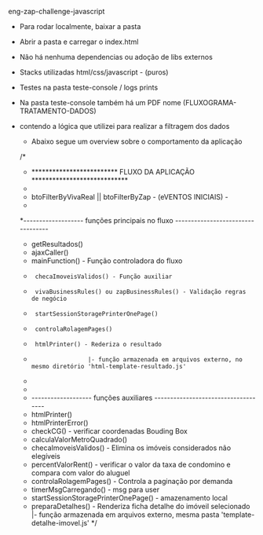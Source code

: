  eng-zap-challenge-javascript


- Para rodar localmente, baixar a pasta
- Abrir a pasta e carregar o index.html
- Não há nenhuma dependencias ou adoção de libs externos 
 
- Stacks utilizadas html/css/javascript - (puros)
- Testes na pasta teste-console / logs prints

- Na pasta teste-console também há um PDF nome (FLUXOGRAMA-TRATAMENTO-DADOS) 
- contendo a lógica que utilizei para realizar a filtragem dos dados




  - Abaixo segue um overview sobre o comportamento da aplicação

  /*
   * ************************* FLUXO DA APLICAÇÃO ****************************
   * 
   * btoFilterByVivaReal || btoFilterByZap - (eVENTOS INICIAIS) - 
   *
   *------------------- funções principais no fluxo ----------------------------------
   * getResultados()
   * ajaxCaller()
   * mainFunction() - Função controladora do fluxo
   *      checaImoveisValidos() - Função auxiliar
   *      vivaBusinessRules() ou zapBusinessRules() - Validação regras de negócio 
   *      startSessionStoragePrinterOnePage()
   *      controlaRolagemPages()
   *      htmlPrinter() - Rederiza o resultado 
   *                     |- função armazenada em arquivos externo, no mesmo diretório 'html-template-resultado.js'
   * 
   *
   * ------------------- funções auxiliares ------------------------------------
   * htmlPrinter()
   * htmlPrinterError()
   * checkCG() - verificar coordenadas Bouding Box
   * calculaValorMetroQuadrado() 
   * checaImoveisValidos() - Elimina os imóveis considerados não elegíveis 
   * percentValorRent() - verificar o valor da taxa de condomino e compara com valor do aluguel
   * controlaRolagemPages() - Controla a paginação por demanda
   * timerMsgCarregando() - msg para user
   * startSessionStoragePrinterOnePage() - amazenamento local
   * preparaDetalhes() - Renderiza ficha detalhe do imóveil selecionado
                        |- função armazenada em arquivos externo, mesma pasta 'template-detalhe-imovel.js'
 */




